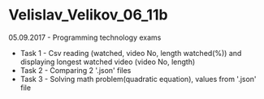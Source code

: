 # Velislav_Velikov_06_11b

05.09.2017 - Programming technology exams

- Task 1 - Csv reading (watched, video No, length watched(%)) and
  displaying longest watched video (video No, length)
- Task 2 - Comparing 2 '.json' files
- Task 3 - Solving math problem(quadratic equation), values from '.json' file
